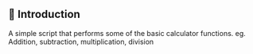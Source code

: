 ## :rocket: Introduction
A simple script that performs some of the basic calculator functions. 
eg. Addition, subtraction, multiplication, division